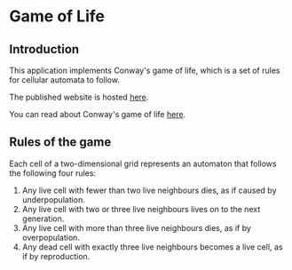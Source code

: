 # Game of Life

## Introduction

This application implements Conway's game of life, which is a set of rules for cellular automata to follow. 

The published website is hosted [here](https://modest-galileo-c232a9.netlify.app/).

You can read about Conway's game of life [here](https://en.wikipedia.org/wiki/Cellular_automaton#History).

## Rules of the game

Each cell of a two-dimensional grid represents an automaton that follows the following four rules:

1. Any live cell with fewer than two live neighbours dies, as if caused by underpopulation.
2. Any live cell with two or three live neighbours lives on to the next generation.
3. Any live cell with more than three live neighbours dies, as if by overpopulation.
4. Any dead cell with exactly three live neighbours becomes a live cell, as if by reproduction.